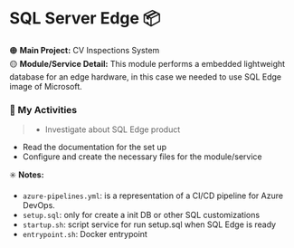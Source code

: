 # SQL Server Edge :package:

:orange_circle: **Main Project:** CV Inspections System <br/>
:yellow_circle: **Module/Service Detail:** This module performs a embedded lightweight database for an edge hardware, in this case we needed to use SQL Edge image of Microsoft.
  
### :scroll: My Activities
> * Investigate about SQL Edge product
* Read the documentation for the set up 
* Configure and create the necessary files for the module/service  

:eight_spoked_asterisk: **Notes:**  
- `azure-pipelines.yml`: is a representation of a CI/CD pipeline for Azure DevOps.
- `setup.sql`: only for create a init DB or other SQL customizations
- `startup.sh`: script service for run setup.sql when SQL Edge is ready
- `entrypoint.sh`: Docker entrypoint


